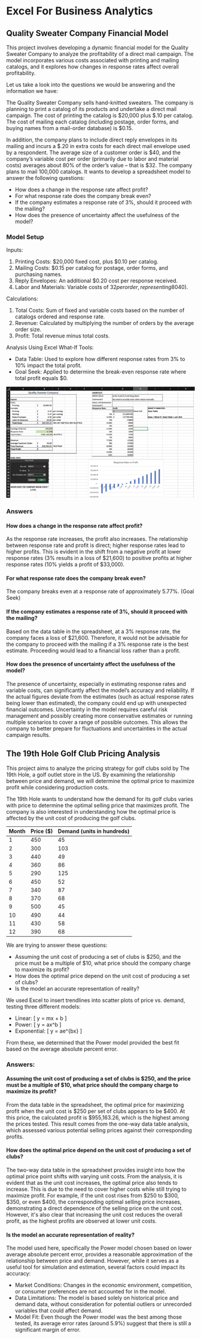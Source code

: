 # Excel For Business Analytics

## Quality Sweater Company Financial Model
This project involves developing a dynamic financial model for the Quality Sweater Company to analyze the profitability of a direct mail campaign. The model incorporates various costs associated with printing and mailing catalogs, and it explores how changes in response rates affect overall profitability.

Let us take a look into the questions we would be answering and the information we have:

The Quality Sweater Company sells hand-knitted sweaters.  The company is planning to print a catalog of its products and undertake a direct mail campaign.  The cost of printing the catalog is $20,000 plus $.10 per catalog.  The cost of mailing each catalog (including postage, order forms, and buying names from a mail-order database) is $0.15. 

In addition, the company plans to include direct reply envelopes in its mailing and incurs a $.20 in extra costs for each direct mail envelope used by a respondent.  The average size of a customer order is $40, and the company’s variable cost per order (primarily due to labor and material costs) averages about 80% of the order’s value – that is $32. The company plans to mail 100,000 catalogs.  It wants to develop a spreadsheet model to answer the following questions:

* How does a change in the response rate affect profit?
* For what response rate does the company break even?
* If the company estimates a response rate of 3%, should it proceed with the mailing?
* How does the presence of uncertainty affect the usefulness of the model?  

### Model Setup

Inputs:
1. Printing Costs: $20,000 fixed cost, plus $0.10 per catalog.
2. Mailing Costs: $0.15 per catalog for postage, order forms, and purchasing names.
3. Reply Envelopes: An additional $0.20 cost per response received.
4. Labor and Materials: Variable costs of $32 per order, representing 80% of the average order size ($40).

Calculations:
1. Total Costs: Sum of fixed and variable costs based on the number of catalogs ordered and response rate.
2. Revenue: Calculated by multiplying the number of orders by the average order size.
3. Profit: Total revenue minus total costs.

Analysis Using Excel What-If Tools:
* Data Table: Used to explore how different response rates from 3% to 10% impact the total profit.
* Goal Seek: Applied to determine the break-even response rate where total profit equals $0.

![Quality Sweater Company](https://github.com/adiimated/Excel4BusinessAnalytics/blob/main/images/Quality%20Sweater%20Company.png)

### Answers

#### How does a change in the response rate affect profit?

As the response rate increases, the profit also increases. The relationship between response rate and profit is direct; higher response rates lead to higher profits. This is evident in the shift from a negative profit at lower response rates (3% results in a loss of $21,600) to positive profits at higher response rates (10% yields a profit of $33,000).

#### For what response rate does the company break even?

The company breaks even at a response rate of approximately 5.77%. (Goal Seek)

#### If the company estimates a response rate of 3%, should it proceed with the mailing?

Based on the data table in the spreadsheet, at a 3% response rate, the company faces a loss of $21,600. Therefore, it would not be advisable for the company to proceed with the mailing if a 3% response rate is the best estimate. Proceeding would lead to a financial loss rather than a profit.

#### How does the presence of uncertainty affect the usefulness of the model?

The presence of uncertainty, especially in estimating response rates and variable costs, can significantly affect the model’s accuracy and reliability. If the actual figures deviate from the estimates (such as actual response rates being lower than estimated), the company could end up with unexpected financial outcomes. Uncertainty in the model requires careful risk management and possibly creating more conservative estimates or running multiple scenarios to cover a range of possible outcomes. This allows the company to better prepare for fluctuations and uncertainties in the actual campaign results.


## The 19th Hole Golf Club Pricing Analysis
This project aims to analyze the pricing strategy for golf clubs sold by The 19th Hole, a golf outlet store in the US. By examining the relationship between price and demand, we will determine the optimal price to maximize profit while considering production costs.

The 19th Hole wants to understand how the demand for its golf clubs varies with price to determine the optimal selling price that maximizes profit. The company is also interested in understanding how the optimal price is affected by the unit cost of producing the golf clubs.

| Month | Price ($) | Demand (units in hundreds) |
|-------|-----------|----------------------------|
| 1     | 450       | 45                         |
| 2     | 300       | 103                        |
| 3     | 440       | 49                         |
| 4     | 360       | 86                         |
| 5     | 290       | 125                        |
| 6     | 450       | 52                         |
| 7     | 340       | 87                         |
| 8     | 370       | 68                         |
| 9     | 500       | 45                         |
| 10    | 490       | 44                         |
| 11    | 430       | 58                         |
| 12    | 390       | 68                         |


We are trying to answer these questions:

* Assuming the unit cost of producing a set of clubs is $250, and the price must be a multiple of $10, what price should the company charge to maximize its profit?
* How does the optimal price depend on the unit cost of producing a set of clubs?
* Is the model an accurate representation of reality?

We used Excel to insert trendlines into scatter plots of price vs. demand, testing three different models:

* Linear: \[ y = mx + b \]
* Power: \[ y = ax^b \]
* Exponential: \[ y = ae^{bx} \]

From these, we determined that the Power model provided the best fit based on the average absolute percent error.

### Answers:

#### Assuming the unit cost of producing a set of clubs is $250, and the price must be a multiple of $10, what price should the company charge to maximize its profit?

From the data table in the spreadsheet, the optimal price for maximizing profit when the unit cost is $250 per set of clubs appears to be $400. At this price, the calculated profit is $955,163.26, which is the highest among the prices tested. This result comes from the one-way data table analysis, which assessed various potential selling prices against their corresponding profits.

#### How does the optimal price depend on the unit cost of producing a set of clubs?

The two-way data table in the spreadsheet provides insight into how the optimal price point shifts with varying unit costs. From the analysis, it is evident that as the unit cost increases, the optimal price also tends to increase. This is due to the need to cover higher costs while still trying to maximize profit. For example, if the unit cost rises from $250 to $300, $350, or even $400, the corresponding optimal selling price increases, demonstrating a direct dependence of the selling price on the unit cost. However, it's also clear that increasing the unit cost reduces the overall profit, as the highest profits are observed at lower unit costs.

#### Is the model an accurate representation of reality?

The model used here, specifically the Power model chosen based on lower average absolute percent error, provides a reasonable approximation of the relationship between price and demand. However, while it serves as a useful tool for simulation and estimation, several factors could impact its accuracy:

* Market Conditions: Changes in the economic environment, competition, or consumer preferences are not accounted for in the model.
* Data Limitations: The model is based solely on historical price and demand data, without consideration for potential outliers or unrecorded variables that could affect demand.
* Model Fit: Even though the Power model was the best among those tested, its average error rates (around 5.9%) suggest that there is still a significant margin of error.
